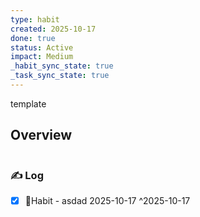 ```yaml
---
type: habit
created: 2025-10-17
done: true
status: Active
impact: Medium
_habit_sync_state: true
_task_sync_state: true
---
```


template
## Overview
```mindmapos-habit-monthly
```

### ✍️ Log

- [x] 🔄Habit - asdad 2025-10-17 ^2025-10-17
